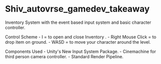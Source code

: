 # Shiv_autovrse_gamedev_takeaway
Inventory System with the event based input system and basic character controller.


Control Scheme - I = to open and close Inventory .
               - Right Mouse Click = to drop item on ground.
               - WASD = to move your character around the level.
               
               
Components Used - Unity's New Input System Package.
                - Cinemachine for third person camera controller.
                - Standard Render Pipeline.
          
